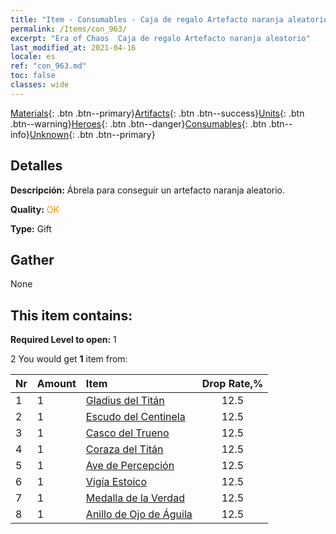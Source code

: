```yaml
---
title: "Item - Consumables - Caja de regalo Artefacto naranja aleatorio"
permalink: /Items/con_963/
excerpt: "Era of Chaos  Caja de regalo Artefacto naranja aleatorio"
last_modified_at: 2021-04-16
locale: es
ref: "con_963.md"
toc: false
classes: wide
---
```

 [Materials](/es/Items/){: .btn .btn--primary}[Artifacts](/es/Items/Artifacts/){: .btn .btn--success}[Units](/es/Items/Units/){: .btn .btn--warning}[Heroes](/es/Items/Heroes/){: .btn .btn--danger}[Consumables](/es/Items/Consumables/){: .btn .btn--info}[Unknown](/es/Items/Unknown/){: .btn .btn--primary}

## Detalles
 **Descripción:** Ábrela para conseguir un artefacto naranja aleatorio.

 **Quality:** <span style="color: #FF8C00">OK</span>

 **Type:** Gift

## Gather

  None

## This item contains:

 **Required Level to open:** 1

 2 You would get **1** item  from:

  | Nr | Amount |     Item    | Drop Rate,% |
  |:---|:-------|:------------|:---------:|
  | 1 | 1 | [Gladius del Titán](/es/Items/art_156/) | 12.5 | 
  | 2 | 1 | [Escudo del Centinela](/es/Items/art_157/) | 12.5 | 
  | 3 | 1 | [Casco del Trueno](/es/Items/art_158/) | 12.5 | 
  | 4 | 1 | [Coraza del Titán](/es/Items/art_159/) | 12.5 | 
  | 5 | 1 | [Ave de Percepción](/es/Items/art_132/) | 12.5 | 
  | 6 | 1 | [Vigía Estoico](/es/Items/art_133/) | 12.5 | 
  | 7 | 1 | [Medalla de la Verdad](/es/Items/art_134/) | 12.5 | 
  | 8 | 1 | [Anillo de Ojo de Águila](/es/Items/art_135/) | 12.5 | 
